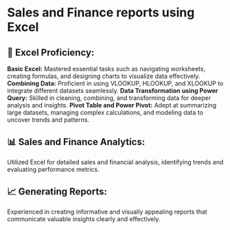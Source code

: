 # Sales and Finance reports using Excel
## 🔧 **Excel Proficiency:**

**Basic Excel:** Mastered essential tasks such as navigating worksheets, creating formulas, and designing charts to visualize data effectively.
**Combining Data:** Proficient in using VLOOKUP, HLOOKUP, and XLOOKUP to integrate different datasets seamlessly.
**Data Transformation using Power Query:** Skilled in cleaning, combining, and transforming data for deeper analysis and insights.
**Pivot Table and Power Pivot:** Adept at summarizing large datasets, managing complex calculations, and modeling data to uncover trends and patterns.
## 📊 **Sales and Finance Analytics:**

Utilized Excel for detailed sales and financial analysis, identifying trends and evaluating performance metrics.
## **📈 Generating Reports:**

Experienced in creating informative and visually appealing reports that communicate valuable insights clearly and effectively.
